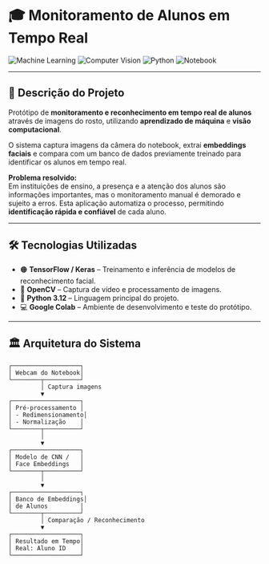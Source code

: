 # 🎓 Monitoramento de Alunos em Tempo Real

![Machine Learning](https://img.shields.io/badge/Machine%20Learning-TensorFlow-orange)
![Computer Vision](https://img.shields.io/badge/Computer%20Vision-OpenCV-blue)
![Python](https://img.shields.io/badge/Python-3.12-green)
![Notebook](https://img.shields.io/badge/Environment-Colab-yellow)

---

## 📝 Descrição do Projeto

Protótipo de **monitoramento e reconhecimento em tempo real de alunos** através de imagens do rosto, utilizando **aprendizado de máquina** e **visão computacional**.

O sistema captura imagens da câmera do notebook, extrai **embeddings faciais** e compara com um banco de dados previamente treinado para identificar os alunos em tempo real.

**Problema resolvido:**  
Em instituições de ensino, a presença e a atenção dos alunos são informações importantes, mas o monitoramento manual é demorado e sujeito a erros. Esta aplicação automatiza o processo, permitindo **identificação rápida e confiável** de cada aluno.

---

## 🛠 Tecnologias Utilizadas

- 🟠 **TensorFlow / Keras** – Treinamento e inferência de modelos de reconhecimento facial.  
- 🔵 **OpenCV** – Captura de vídeo e processamento de imagens.  
- 🐍 **Python 3.12** – Linguagem principal do projeto.  
- 💻 **Google Colab** – Ambiente de desenvolvimento e teste do protótipo.  

---

## 🏛 Arquitetura do Sistema

```text
┌───────────────────┐
│ Webcam do Notebook│
└────────┬──────────┘
         │ Captura imagens
         ▼
┌───────────────────┐
│ Pré-processamento │
│ - Redimensionamento│
│ - Normalização    │
└────────┬──────────┘
         │
         ▼
┌───────────────────┐
│ Modelo de CNN /   │
│ Face Embeddings   │
└────────┬──────────┘
         │
         ▼
┌───────────────────┐
│ Banco de Embeddings│
│ de Alunos         │
└────────┬──────────┘
         │ Comparação / Reconhecimento
         ▼
┌───────────────────┐
│ Resultado em Tempo│
│ Real: Aluno ID    │
└───────────────────┘
